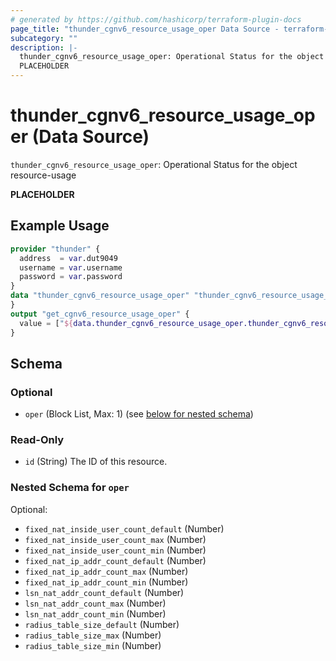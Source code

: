 ```yaml
---
# generated by https://github.com/hashicorp/terraform-plugin-docs
page_title: "thunder_cgnv6_resource_usage_oper Data Source - terraform-provider-thunder"
subcategory: ""
description: |-
  thunder_cgnv6_resource_usage_oper: Operational Status for the object resource-usage
  PLACEHOLDER
---
```


# thunder_cgnv6_resource_usage_oper (Data Source)

`thunder_cgnv6_resource_usage_oper`: Operational Status for the object resource-usage

__PLACEHOLDER__

## Example Usage

```terraform
provider "thunder" {
  address  = var.dut9049
  username = var.username
  password = var.password
}
data "thunder_cgnv6_resource_usage_oper" "thunder_cgnv6_resource_usage_oper" {
}
output "get_cgnv6_resource_usage_oper" {
  value = ["${data.thunder_cgnv6_resource_usage_oper.thunder_cgnv6_resource_usage_oper}"]
}
```

<!-- schema generated by tfplugindocs -->
## Schema

### Optional

- `oper` (Block List, Max: 1) (see [below for nested schema](#nestedblock--oper))

### Read-Only

- `id` (String) The ID of this resource.

<a id="nestedblock--oper"></a>
### Nested Schema for `oper`

Optional:

- `fixed_nat_inside_user_count_default` (Number)
- `fixed_nat_inside_user_count_max` (Number)
- `fixed_nat_inside_user_count_min` (Number)
- `fixed_nat_ip_addr_count_default` (Number)
- `fixed_nat_ip_addr_count_max` (Number)
- `fixed_nat_ip_addr_count_min` (Number)
- `lsn_nat_addr_count_default` (Number)
- `lsn_nat_addr_count_max` (Number)
- `lsn_nat_addr_count_min` (Number)
- `radius_table_size_default` (Number)
- `radius_table_size_max` (Number)
- `radius_table_size_min` (Number)


